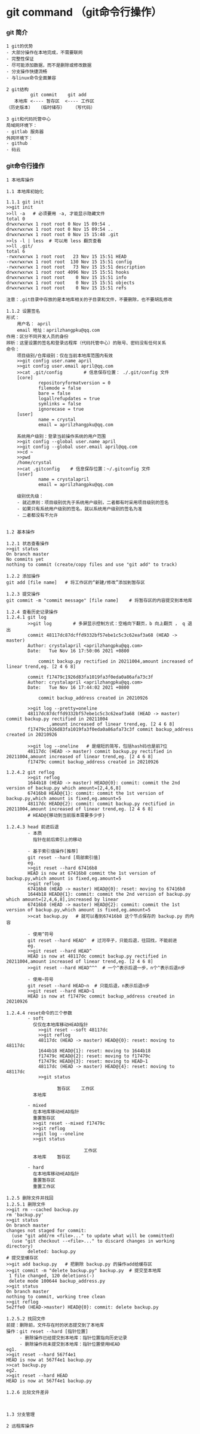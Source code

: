 # git command （git命令行操作）

### git 简介

    1 git的优势
    - 大部分操作在本地完成，不需要联网
    - 完整性保证
    - 尽可能添加数据，而不是删除或修改数据
    - 分支操作快捷流畅
    - 与linux命令全面兼容
    
    2 git结构
             git commit    git add
       本地库 <---- 暂存区  <---- 工作区
    （历史版本）  （临时储存）   （写代码）
    
    3 git和代码托管中心
    局域网环境下：
    - gitlab 服务器
    外网环境下：
    - github
    - 码云

### git命令行操作

    1 本地库操作
    
    1.1 本地库初始化
    
    1.1.1 git init
    >>git init    
    >>ll -a   # 必须要用 -a, 才能显示隐藏文件
    total 0
    drwxrwxrwx 1 root root 0 Nov 15 09:54 .
    drwxrwxrwx 1 root root 0 Nov 15 09:54 ..
    drwxrwxrwx 1 root root 0 Nov 15 15:48 .git
    >>ls -l | less  # 可以用 less 翻页查看    
    >>ll .git/
    total 6
    -rwxrwxrwx 1 root root   23 Nov 15 15:51 HEAD
    -rwxrwxrwx 1 root root  130 Nov 15 15:51 config
    -rwxrwxrwx 1 root root   73 Nov 15 15:51 description
    drwxrwxrwx 1 root root 4096 Nov 15 15:51 hooks
    drwxrwxrwx 1 root root    0 Nov 15 15:51 info
    drwxrwxrwx 1 root root    0 Nov 15 15:51 objects
    drwxrwxrwx 1 root root    0 Nov 15 15:51 refs
    
    注意：.git目录中存放的是本地库相关的子目录和文件，不要删除，也不要胡乱修改
    
    1.1.2 设置签名
    形式：
        用户名： april
        email 地址：aprilzhangpku@qq.com
    作用：区分不同开发人员的身份
    辨析：这里设置的签名和登录远程库（代码托管中心）的账号、密码没有任何关系
    命令：
        项目级别/仓库级别：仅在当前本地库范围内有效
        >>git config user.name april
        >>git config user.email april@qq.com        
        >>cat .git/config        # 信息保存位置： ./.git/config 文件
        [core]
                repositoryformatversion = 0
                filemode = false
                bare = false
                logallrefupdates = true
                symlinks = false
                ignorecase = true
        [user]
                name = crystal
                email = aprilzhangpku@qq.com
                
        系统用户级别：登录当前操作系统的用户范围
        >>git config --global user.name april
        >>git config --global user.email april@qq.com
        >>cd ~   
        >>pwd
        /home/crystal
        >>cat .gitconfig    # 信息保存位置：~/.gitconfig 文件        
        [user]
                name = crystalapril
                email = aprilzhangpku@qq.com
                     
        级别优先级：
        - 就近原则：项目级别优先于系统用户级别，二者都有时采用项目级别的签名
        - 如果只有系统用户级别的签名，就以系统用户级别的签名为准
        - 二者都没有不允许
    
    
    1.2 基本操作
    
    1.2.1 状态查看操作   
    >>git status
    On branch master
    No commits yet
    nothing to commit (create/copy files and use "git add" to track)
    
    1.2.2 添加操作
    git add [file name]   # 将工作区的“新建/修改”添加到暂存区    
    
    1.2.3 提交操作
    git commit -m "commit message" [file name]    # 将暂存区的内容提交到本地库    
    
    1.2.4 查看历史记录操作
    1.2.4.1 git log
            >>git log        # 多屏显示控制方式：空格向下翻页，b 向上翻页 ， q 退出    
            commit 48117dc87dcffd9332bf57ebe1c5c3c62eaf3a68 (HEAD -> master)
            Author: crystalapril <aprilzhangpku@qq.com>
            Date:   Tue Nov 16 17:50:06 2021 +0800

                commit backup.py rectified in 20211004,amount increased of linear trend,eg. [2 4 6 8]

            commit f17479c1926d83fa1019fa3f0eda0a86afa73c3f
            Author: crystalapril <aprilzhangpku@qq.com>
            Date:   Tue Nov 16 17:44:02 2021 +0800

                commit backup_address created in 20210926
    
            >>git log --pretty=oneline            
            48117dc87dcffd9332bf57ebe1c5c3c62eaf3a68 (HEAD -> master) commit backup.py rectified in 20211004
                    ,amount increased of linear trend,eg. [2 4 6 8]
            f17479c1926d83fa1019fa3f0eda0a86afa73c3f commit backup_address created in 20210926
    
            >>git log --oneline   # 是缩短的简写，包括hash码也是前7位
            48117dc (HEAD -> master) commit backup.py rectified in 20211004,amount increased of linear trend,eg. [2 4 6 8]
            f17479c commit backup_address created in 20210926
    
    1.2.4.2 git reflog
            >>git reflog            
            1644b18 (HEAD -> master) HEAD@{0}: commit: commit the 2nd version of backup.py which amount=[2,4,6,8]
            67416b8 HEAD@{1}: commit: commit the 1st version of backup.py,which amount is fixed,eg.amount=5
            48117dc HEAD@{2}: commit: commit backup.py rectified in 20211004,amount increased of linear trend,eg. [2 4 6 8]
            # HEAD@{移动到当前版本需要多少步}   
    
    1.2.4.3 head 前进后退
            - 本质
              指针在前后索引上的移动  
              
            - 基于索引值操作[推荐] 
            git reset --hard [局部索引值]           
            eg.
            >>git reset --hard 67416b8
            HEAD is now at 67416b8 commit the 1st version of backup.py,which amount is fixed,eg.amount=5
            >>git reflog
            67416b8 (HEAD -> master) HEAD@{0}: reset: moving to 67416b8
            1644b18 HEAD@{1}: commit: commit the 2nd version of backup.py which amount=[2,4,6,8],increased by linear
            67416b8 (HEAD -> master) HEAD@{2}: commit: commit the 1st version of backup.py,which amount is fixed,eg.amount=5
            >>cat backup.py   # 就可以看到67416b8 这个节点保存的 backup.py 的内容   
            
            - 使用^符号
            git reset --hard HEAD^  # 过河卒子，只能后退，往回找，不能前进
            eg.
            >>git reset --hard HEAD^            
            HEAD is now at 48117dc commit backup.py rectified in 20211004,amount increased of linear trend,eg. [2 4 6 8]  
            >>git reset --hard HEAD^^^  # 一个^表示后退一步，n个^表示后退n步
            
            - 使用~符号
            git reset --hard HEAD~n  # 只能后退，n表示后退n步
            >>git reset --hard HEAD~1            
            HEAD is now at f17479c commit backup_address created in 20210926     
    
    1.2.4.4 reset命令的三个参数
            - soft
              仅仅在本地库移动HEAD指针     
                >>git reset --soft 48117dc
                >>git reflog
                48117dc (HEAD -> master) HEAD@{0}: reset: moving to 48117dc
                1644b18 HEAD@{1}: reset: moving to 1644b18
                f17479c HEAD@{2}: reset: moving to f17479c
                f17479c HEAD@{3}: reset: moving to HEAD~1
                48117dc (HEAD -> master) HEAD@{4}: reset: moving to 48117dc
                >>git status                
                
                       暂存区    工作区              
              本地库
                
            - mixed
              在本地库移动HEAD指针
              重置暂存区
              >>git reset --mixed f17479c
              >>git reflog
              >>git log --oneline
              >>git status    
              
                                 工作区
              本地库    暂存区
              
            - hard
              在本地库移动HEAD指针
              重置暂存区
              重置工作区
    
    1.2.5 删除文件并找回    
    1.2.5.1 删除文件    
    >>git rm --cached backup.py    
    rm 'backup.py'
    >>git status    
    On branch master
    changes not staged for commit:
      (use "git add/rm <file>..." to update what will be committed)
      (use "git checkout --<file>..." to discard changes in working directory)
            deleted: backup.py   
    # 提交至缓存区
    >>git add backup.py   # 把删除 backup.py 的操作add给缓存区
    >>git commit -m "delete backup.py" backup.py  # 提交至本地库    
     1 file changed, 120 deletions(-)
     delete mode 100644 backup_address.py
    >>git status 
    On branch master
    nothing to commit, working tree clean
    >>git reflog
    5e2ffe0 (HEAD->master) HEAD@{0}: commit: delete backup.py  
    
    1.2.5.2 找回文件
    前提：删除前，文件存在时的状态提交到了本地库
    操作：git reset --hard [指针位置]
         - 删除操作已经提交到本地库：指针位置指向历史记录
         - 删除操作尚未提交到本地库：指针位置使用HEAD
    eg1.     
    >>git reset --hard 567f4e1
    HEAD is now at 567f4e1 backup.py  
    >>cat backup.py  
    eg2.
    >>git reset --hard HEAD
    HEAD is now at 567f4e1 backup.py  
    
    1.2.6 比较文件差异
   

    
    1.3 分支管理
    
    2 远程库操作
